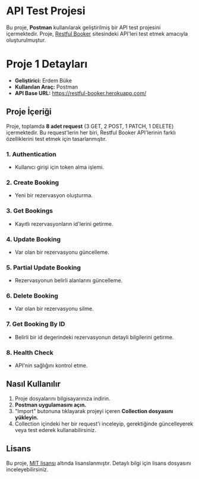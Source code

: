 # API Test Projesi

Bu proje, **Postman** kullanılarak geliştirilmiş bir API test projesini içermektedir. Proje, [Restful Booker](https://restful-booker.herokuapp.com/) sitesindeki API'leri test etmek amacıyla oluşturulmuştur.

# Proje 1 Detayları

- **Geliştirici:** Erdem Büke
- **Kullanılan Araç:** Postman
- **API Base URL:** https://restful-booker.herokuapp.com/

## Proje İçeriği

Proje, toplamda **8 adet request** (3 GET, 2 POST, 1 PATCH, 1 DELETE) içermektedir. Bu request'lerin her biri, Restful Booker API'lerinin farklı özelliklerini test etmek için tasarlanmıştır.

### 1. Authentication
   - Kullanıcı girişi için token alma işlemi.

### 2. Create Booking
   - Yeni bir rezervasyon oluşturma.

### 3. Get Bookings
   - Kayıtlı rezervasyonların id'lerini getirme.

### 4. Update Booking
   - Var olan bir rezervasyonu güncelleme.

### 5. Partial Update Booking
   - Rezervasyonun belirli alanlarını güncelleme.

### 6. Delete Booking
   - Var olan bir rezervasyonu silme.

### 7. Get Booking By ID
   - Belirli bir id degerindeki rezervasyonun detayli bilgilerini getirme.

### 8. Health Check
   - API'nin sağlığını kontrol etme.

## Nasıl Kullanılır

1. Proje dosyalarını bilgisayarınıza indirin.
2. **Postman uygulamasını açın.**
3. "Import" butonuna tıklayarak projeyi içeren **Collection dosyasını yükleyin.**
4. Collection içindeki her bir request'i inceleyip, gerektiğinde güncelleyerek veya test ederek kullanabilirsiniz.

## Lisans

Bu proje, [MIT lisansı](LICENSE) altında lisanslanmıştır. Detaylı bilgi için lisans dosyasını inceleyebilirsiniz.
